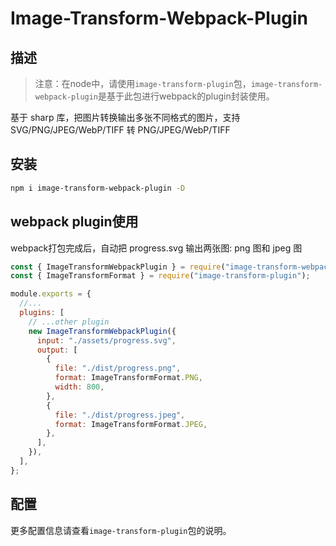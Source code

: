 # Image-Transform-Webpack-Plugin

## 描述

> 注意：在node中，请使用`image-transform-plugin`包，`image-transform-webpack-plugin`是基于此包进行webpack的plugin封装使用。

基于 sharp 库，把图片转换输出多张不同格式的图片，支持 SVG/PNG/JPEG/WebP/TIFF 转 PNG/JPEG/WebP/TIFF



## 安装

```bash
npm i image-transform-webpack-plugin -D
```



## webpack plugin使用

webpack打包完成后，自动把 progress.svg 输出两张图: png 图和 jpeg 图

```js
const { ImageTransformWebpackPlugin } = require("image-transform-webpack-plugin");
const { ImageTransformFormat } = require("image-transform-plugin");

module.exports = {
  //...
  plugins: [
    // ...other plugin
    new ImageTransformWebpackPlugin({
      input: "./assets/progress.svg",
      output: [
        {
          file: "./dist/progress.png",
          format: ImageTransformFormat.PNG,
          width: 800,
        },
        {
          file: "./dist/progress.jpeg",
          format: ImageTransformFormat.JPEG,
        },
      ],
    }),
  ],
};
```

## 配置

更多配置信息请查看`image-transform-plugin`包的说明。

